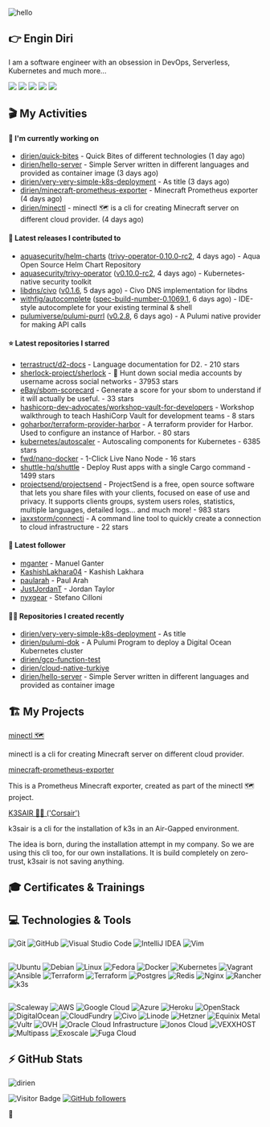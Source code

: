 ![hello](https://media.giphy.com/media/3ornk57KwDXf81rjWM/giphy.gif)

## 👉 Engin Diri

I am a software engineer with an obsession in DevOps, Serverless, Kubernetes and much more...

[![](https://img.shields.io/badge/-@__ediri-%231DA1F2?style=for-the-badge&logo=twitter&logoColor=ffffff)](https://twitter.com/_ediri)
[![](https://img.shields.io/badge/@_ediri@cloud--native.social-6364FF?style=for-the-badge&logo=mastodon&logoColor=white)](https://cloud-native.social/@_ediri)
[![](https://img.shields.io/badge/-@dirien-%23181717?style=for-the-badge&logo=github)](https://github.com/dirien)
[![](https://img.shields.io/badge/-@__ediri-E4405F?style=for-the-badge&logo=instagram&logoColor=white)](https://www.instagram.com/_ediri/)
[![](https://img.shields.io/badge/dirien-003366?style=for-the-badge&logo=linuxfoundation&logoColor=white)](https://openprofile.dev/profile/dirien)

## 🎬 My Activities

#### 👷 I'm currently working on

- [dirien/quick-bites](https://github.com/dirien/quick-bites) - Quick Bites of different technologies (1 day ago)
- [dirien/hello-server](https://github.com/dirien/hello-server) - Simple Server written in different languages and provided as container image (3 days ago)
- [dirien/very-very-simple-k8s-deployment](https://github.com/dirien/very-very-simple-k8s-deployment) - As title (3 days ago)
- [dirien/minecraft-prometheus-exporter](https://github.com/dirien/minecraft-prometheus-exporter) - Minecraft Prometheus exporter (4 days ago)
- [dirien/minectl](https://github.com/dirien/minectl) - minectl 🗺  is a cli for creating Minecraft server on different cloud provider. (4 days ago)

#### 🚀 Latest releases I contributed to

- [aquasecurity/helm-charts](https://github.com/aquasecurity/helm-charts) ([trivy-operator-0.10.0-rc2](https://github.com/aquasecurity/helm-charts/releases/tag/trivy-operator-0.10.0-rc2), 4 days ago) - Aqua Open Source Helm Chart Repository
- [aquasecurity/trivy-operator](https://github.com/aquasecurity/trivy-operator) ([v0.10.0-rc2](https://github.com/aquasecurity/trivy-operator/releases/tag/v0.10.0-rc2), 4 days ago) - Kubernetes-native security toolkit
- [libdns/civo](https://github.com/libdns/civo) ([v0.1.6](https://github.com/libdns/civo/releases/tag/v0.1.6), 5 days ago) - Civo DNS implementation for libdns
- [withfig/autocomplete](https://github.com/withfig/autocomplete) ([spec-build-number-0.1069.1](https://github.com/withfig/autocomplete/releases/tag/spec-build-number-0.1069.1), 6 days ago) - IDE-style autocomplete for your existing terminal &amp; shell
- [pulumiverse/pulumi-purrl](https://github.com/pulumiverse/pulumi-purrl) ([v0.2.8](https://github.com/pulumiverse/pulumi-purrl/releases/tag/v0.2.8), 6 days ago) - A Pulumi native provider for making API calls

#### ⭐ Latest repositories I starred

- [terrastruct/d2-docs](https://github.com/terrastruct/d2-docs) - Language documentation for D2. - 210 stars
- [sherlock-project/sherlock](https://github.com/sherlock-project/sherlock) - 🔎 Hunt down social media accounts by username across social networks - 37953 stars
- [eBay/sbom-scorecard](https://github.com/eBay/sbom-scorecard) - Generate a score for your sbom to understand if it will actually be useful. - 33 stars
- [hashicorp-dev-advocates/workshop-vault-for-developers](https://github.com/hashicorp-dev-advocates/workshop-vault-for-developers) - Workshop walkthrough to teach HashiCorp Vault for development teams - 8 stars
- [goharbor/terraform-provider-harbor](https://github.com/goharbor/terraform-provider-harbor) - A terraform provider for Harbor. Used to configure an instance of Harbor.  - 80 stars
- [kubernetes/autoscaler](https://github.com/kubernetes/autoscaler) - Autoscaling components for Kubernetes - 6385 stars
- [fwd/nano-docker](https://github.com/fwd/nano-docker) - 1-Click Live Nano Node - 16 stars
- [shuttle-hq/shuttle](https://github.com/shuttle-hq/shuttle) - Deploy Rust apps with a single Cargo command - 1499 stars
- [projectsend/projectsend](https://github.com/projectsend/projectsend) - ProjectSend is a free, open source software that lets you share files with your clients, focused on ease of use and privacy. It supports clients groups, system users roles, statistics, multiple languages, detailed logs... and much more! - 983 stars
- [jaxxstorm/connecti](https://github.com/jaxxstorm/connecti) - A command line tool to quickly create a connection to cloud infrastructure - 22 stars

#### 👥 Latest follower

- [mganter](https://github.com/mganter) - Manuel Ganter
- [KashishLakhara04](https://github.com/KashishLakhara04) - Kashish Lakhara
- [paularah](https://github.com/paularah) - Paul Arah
- [JustJordanT](https://github.com/JustJordanT) - Jordan Taylor
- [nyxgear](https://github.com/nyxgear) - Stefano Cilloni

#### 👨‍💻 Repositories I created recently

- [dirien/very-very-simple-k8s-deployment](https://github.com/dirien/very-very-simple-k8s-deployment) - As title
- [dirien/pulumi-dok](https://github.com/dirien/pulumi-dok) - A Pulumi Program to deploy a Digital Ocean Kubernetes cluster
- [dirien/gcp-function-test](https://github.com/dirien/gcp-function-test)
- [dirien/cloud-native-turkiye](https://github.com/dirien/cloud-native-turkiye)
- [dirien/hello-server](https://github.com/dirien/hello-server) - Simple Server written in different languages and provided as container image


## 🏗️ My Projects
[minectl 🗺](https://github.com/dirien/minectl)

minectl is a cli for creating Minecraft server on different cloud provider.

[minecraft-prometheus-exporter](https://github.com/dirien/minecraft-prometheus-exporter)

This is a Prometheus Minecraft exporter, created as part of the minectl 🗺 project.

[K3SAIR 🏴‍☠️️ ('Corsair')](https://github.com/dirien/k3sair-cli)

k3sair is a cli for the installation of k3s in an Air-Gapped environment.

The idea is born, during the installation attempt in my company. So we are using this cli too, for our own
installations. It is build completely on zero-trust, k3sair is not saving anything.

## 🎓 Certificates & Trainings

<!--START_SECTION:badges-->
<!--END_SECTION:badges-->

## 💻 Technologies & Tools

![Git](https://img.shields.io/badge/git-%23F05033.svg?style=for-the-badge&logo=git&logoColor=white)
![GitHub](https://img.shields.io/badge/github-%23121011.svg?style=for-the-badge&logo=github&logoColor=white)
![Visual Studio Code](https://img.shields.io/badge/VisualStudioCode-0078d7.svg?style=for-the-badge&logo=visual-studio-code&logoColor=white)
![IntelliJ IDEA](https://img.shields.io/badge/IntelliJIDEA-000000.svg?style=for-the-badge&logo=intellij-idea&logoColor=white)
![Vim](https://img.shields.io/badge/VIM-%2311AB00.svg?style=for-the-badge&logo=vim&logoColor=white)

##

![Ubuntu](https://img.shields.io/badge/Ubuntu-E95420?style=for-the-badge&logo=ubuntu&logoColor=white)
![Debian](https://img.shields.io/badge/Debian-D70A53?style=for-the-badge&logo=debian&logoColor=white)
![Linux](https://img.shields.io/badge/Linux-FCC624?style=for-the-badge&logo=linux&logoColor=black)
![Fedora](https://img.shields.io/badge/Fedora-294172?style=for-the-badge&logo=fedora&logoColor=white)
![Docker](https://img.shields.io/badge/docker-0db7ed.svg?style=for-the-badge&logo=docker&logoColor=white)
![Kubernetes](https://img.shields.io/badge/kubernetes-326ce5.svg?style=for-the-badge&logo=kubernetes&logoColor=white)
![Vagrant](https://img.shields.io/badge/vagrant-1563FF.svg?style=for-the-badge&logo=vagrant&logoColor=white)
![Ansible](https://img.shields.io/badge/ansible-1A1918.svg?style=for-the-badge&logo=ansible&logoColor=white)
![Terraform](https://img.shields.io/badge/terraform-5835CC.svg?style=for-the-badge&logo=terraform&logoColor=white)
![Terraform](https://img.shields.io/badge/pulumi-8A3391.svg?style=for-the-badge&logo=pulumi&logoColor=white)
![Postgres](https://img.shields.io/badge/postgres-316192.svg?style=for-the-badge&logo=postgresql&logoColor=white)
![Redis](https://img.shields.io/badge/redis-DD0031.svg?style=for-the-badge&logo=redis&logoColor=white)
![Nginx](https://img.shields.io/badge/nginx-009639.svg?style=for-the-badge&logo=nginx&logoColor=white)
![Rancher](https://img.shields.io/badge/rancher-0075A8.svg?style=for-the-badge&logo=rancher&logoColor=white)
![k3s](https://img.shields.io/badge/k3s-FFC61C.svg?style=for-the-badge&logo=&logoColor=white)

##

![Scaleway](https://img.shields.io/badge/SCALEWAY-4f0599.svg?style=for-the-badge&logo=scaleway&logoColor=white)
![AWS](https://img.shields.io/badge/AWS-FF9900.svg?style=for-the-badge&logo=amazon-aws&logoColor=white)
![Google Cloud](https://img.shields.io/badge/GoogleCloud-4285F4.svg?style=for-the-badge&logo=google-cloud&logoColor=white)
![Azure](https://img.shields.io/badge/azure-0078D4.svg?style=for-the-badge&logo=microsoft-azure&logoColor=white)
![Heroku](https://img.shields.io/badge/heroku-430098.svg?style=for-the-badge&logo=heroku&logoColor=white)
![OpenStack](https://img.shields.io/badge/Openstack-f01742.svg?style=for-the-badge&logo=openstack&logoColor=white)
![DigitalOcean](https://img.shields.io/badge/DigitalOcean-0080FF.svg?style=for-the-badge&logo=DigitalOcean&logoColor=white)
![CloudFundry](https://img.shields.io/badge/CloudFoundry-0C9ED5.svg?style=for-the-badge&logo=cloudfoundry&logoColor=white)
![Civo](https://img.shields.io/badge/civo-239DFF.svg?style=for-the-badge&logo=civo&logoColor=white)
![Linode](https://img.shields.io/badge/linode-00A95C?style=for-the-badge&logo=linode&logoColor=white)
![Hetzner](https://img.shields.io/badge/hetzner-d50c2d?style=for-the-badge&logo=hetzner&logoColor=white)
![Equinix Metal](https://img.shields.io/badge/equinix--metal-d10810?style=for-the-badge&logo=equinixmetal&logoColor=white)
![Vultr](https://img.shields.io/badge/vultr-007BFC?style=for-the-badge&logo=vultr&logoColor=white)
![OVH](https://img.shields.io/badge/ovh-123F6D?style=for-the-badge&logo=ovh&logoColor=white)
![Oracle Cloud Infrastructure](https://img.shields.io/badge/Oracle_Cloud_Infrastructure-F80000?style=for-the-badge&logo=oracle&logoColor=white)
![Ionos Cloud](https://img.shields.io/badge/ionos--cloud-003D8F?style=for-the-badge&logo=ionos&logoColor=white)
![VEXXHOST](https://img.shields.io/badge/VEXXHOST-2A1659?style=for-the-badge&logo=vexxhost&logoColor=white)
![Multipass](https://img.shields.io/badge/Multipass-E95420?style=for-the-badge&logo=ubuntu&logoColor=white)
![Exoscale](https://img.shields.io/badge/Exoscale-DA291C?style=for-the-badge&logo=exoscale&logoColor=white)
![Fuga Cloud](https://img.shields.io/badge/fuga_cloud-242F4B?style=for-the-badge&logo=fugacloud&logoColor=white)

## ⚡ GitHub Stats

![dirien](https://github-readme-stats.vercel.app/api?username=dirien&show_icons=true&count_private=true&theme=dracula)

![Visitor Badge](https://visitor-badge.laobi.icu/badge?page_id=dirien)
[![GitHub followers](https://img.shields.io/github/followers/dirien.svg?style=social&label=Follow&maxAge=2592000)](https://github.com/dirien?tab=followers)

🧿
